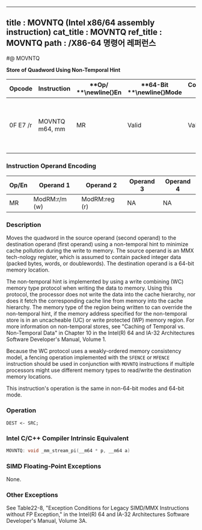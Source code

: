 ----------------------------
title : MOVNTQ (Intel x86/64 assembly instruction)
cat_title : MOVNTQ
ref_title : MOVNTQ
path : /X86-64 명령어 레퍼런스
----------------------------
#@ MOVNTQ

**Store of Quadword Using Non-Temporal Hint**

|**Opcode**|**Instruction**|**Op/ **\newline{}**En**|**64-Bit **\newline{}**Mode**|**Compat/**\newline{}**Leg Mode**|**Description**|
|----------|---------------|------------------------|-----------------------------|---------------------------------|---------------|
|0F E7 /r|MOVNTQ m64, mm|MR|Valid|Valid|Move quadword from mm to m64 using non-temporal hint.|
### Instruction Operand Encoding


|Op/En|Operand 1|Operand 2|Operand 3|Operand 4|
|-----|---------|---------|---------|---------|
|MR|ModRM:r/m (w)|ModRM:reg (r)|NA|NA|
### Description


Moves the quadword in the source operand (second operand) to the destination operand (first operand) using a non-temporal hint to minimize cache pollution during the write to memory. The source operand is an MMX tech-nology register, which is assumed to contain packed integer data (packed bytes, words, or doublewords). The destination operand is a 64-bit memory location.

The non-temporal hint is implemented by using a write combining (WC) memory type protocol when writing the data to memory. Using this protocol, the processor does not write the data into the cache hierarchy, nor does it fetch the corresponding cache line from memory into the cache hierarchy. The memory type of the region being written to can override the non-temporal hint, if the memory address specified for the non-temporal store is in an uncacheable (UC) or write protected (WP) memory region. For more information on non-temporal stores, see "Caching of Temporal vs. Non-Temporal Data" in Chapter 10 in the Intel(R) 64 and IA-32 Architectures Software Developer's Manual, Volume 1.

Because the WC protocol uses a weakly-ordered memory consistency model, a fencing operation implemented with the `SFENCE` or `MFENCE` instruction should be used in conjunction with `MOVNTQ` instructions if multiple processors might use different memory types to read/write the destination memory locations.

This instruction's operation is the same in non-64-bit modes and 64-bit mode.


### Operation

```info-verb
DEST <- SRC;
```

### Intel C/C++ Compiler Intrinsic Equivalent

```cpp
MOVNTQ: void _mm_stream_pi(__m64 * p, __m64 a)
```
### SIMD Floating-Point Exceptions


None.

### Other Exceptions


See Table22-8, "Exception Conditions for Legacy SIMD/MMX Instructions without FP Exception," in the Intel(R) 64 and IA-32 Architectures Software Developer's Manual, Volume 3A.

